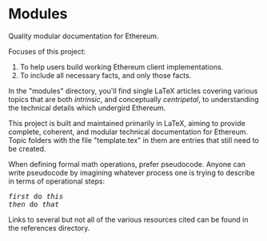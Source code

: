 # Modules

Quality modular documentation for Ethereum. 

Focuses of this project:

1. To help users build working Ethereum client implementations.
2. To include all necessary facts, and only those facts.

In the "modules" directory, you'll find single LaTeX articles covering various topics that are both *intrinsic*, and conceptually *centripetal*, to understanding the technical details which undergird Ethereum. 

This project is built and maintained primarily in LaTeX, aiming to provide complete, coherent, and modular technical documentation for Ethereum. Topic folders with the file "template.tex" in them are entries that still need to be created. 

When defining formal math operations, prefer pseudocode. Anyone can write pseudocode by imagining whatever process one is trying to describe in terms of operational steps: 

<pre>
<i>first</i> do <i>this</i>
<i>then</i> do <i>that</i>
</pre>

Links to several but not all of the various resources cited can be found in the references directory.
